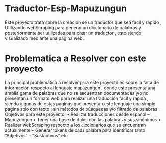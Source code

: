 # Traductor-Esp-Mapuzungun

Este proyecto trata sobre la creacion de un traductor que sea facil y rapido , Utilizando webScraping para generar un diccionario de palabras y posteriormente ser utilizadas para crear un traductor , esto siendo visualizado mediante una pagina web .

# Problematica a Resolver con este proyecto
La principal problemática a resolver para este proyecto es sobre la falta de información respecto al lenguaje mapuzungun , donde este presenta una amplia gama de palabras que no se encuentran documentadas y/o no presentan un formato web para realizar una traducción fácil y rápida , siendo algunas de estas paginas que presentan este lenguaje una simple pagina solo con texto , sin métodos de búsquedas y/o filtrado de palabras . 
Objetivos para este proyecto: 
    • Realizar traducciones desde español – Mapuzungun
    • Tener una base de datos con las palabras y sus sinónimos 
    • Realizar webScraping respecto a los diccionarios que se encuentran actualmente 
    • Generar tokens de cada palabra para identificar tanto “Adjetivos” – “Sustantivos” etc

